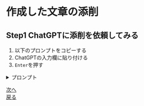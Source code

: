 # 作成した文章の添削

## Step1 ChatGPTに添削を依頼してみる

1. 以下のプロンプトをコピーする
2. ChatGPTの入力欄に貼り付ける
3. `Enter`を押す

<details><summary>プロンプト</summary>

```
以下の文章で『誤字・脱字』や『日本語表現がおかしい』ところを指摘・修正してください

###
タイトル: 生成AI×オープンデータ活用ハンズオン
自治体職員の皆様、革新的な行政サービスへの第一歩を踏み出しませんか？
「生成AI×オプンデータ活用ハンズオン」では、最先端のAI技術とオープンデタの融合による可能性を体験できます。
初心者向けに設計されれた本ワークショップでは、生成AIの基礎から実践的な活用方法まで、丁寧にご紹介します。
参加者の皆様は、実際にAIツールを操作しながら、オープンデータ利活用につながるアイデアを創出していただきます。
オープンデータ利活用のユースケースについてグループのメンバーと共に考えましょう。お申し込みはお速めに！
日時: 9月19日(木) 18:30~20:30
場所: 沖縄軒立博物館・美術館(博物館講座室)
対象: 生成AI初心者の自治体職員
定員: 20名
```

</details>

[次へ](./introduce.md)  
[戻る](./summary.md)
